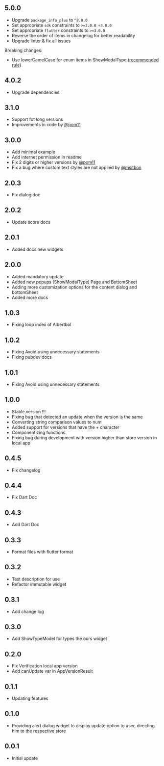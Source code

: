 ## 5.0.0
* Upgrade `package_info_plus` to `^8.0.0`
* Set appropriate `sdk` constraints to `>=3.0.0 <4.0.0`
* Set appropriate `flutter` constraints to `>=3.0.0`
* Reverse the order of items in changelog for better readability
* Upgrade linter & fix all issues

Breaking changes:
* Use lowerCamelCase for enum items in ShowModalType ([recommended rule](https://dart.dev/tools/linter-rules/constant_identifier_names))

## 4.0.2
* Upgrade dependencies

## 3.1.0
* Support fot long versions
* Improvements in code by  [@pom11](https://github.com/pom11)

## 3.0.0
* Add minimal example
* Add internet permission in readme
* Fix 2 digits or higher versions by [@pom11](https://github.com/pom11)
* Fix a bug where custom text styles are not applied by [@msitbon](https://github.com/msitbon)

## 2.0.3
* Fix dialog doc

## 2.0.2
* Update score docs

## 2.0.1
* Added docs new widgets

## 2.0.0
* Added mandatory update
* Added new popups (ShowModalType) Page and BottomSheet
* Adding more customization options for the content dialog and bottomSheet
* Added more docs

## 1.0.3
* Fixing loop index of Albertbol 

## 1.0.2
* Fixing Avoid using unnecessary statements
* Fixing pubdev docs

## 1.0.1
* Fixing Avoid using unnecessary statements

## 1.0.0
* Stable version !!!
* Fixing bug that detected an update when the version is the same
* Converting string comparison values ​​to num
* Added support for versions that have the + character
* Componentizing functions
* Fixing bug during development with version higher than store version in local app

## 0.4.5
* Fix changelog

## 0.4.4
* Fix Dart Doc

## 0.4.3
* Add Dart Doc 

## 0.3.3
* Format files with flutter format

## 0.3.2
* Test description for use
* Refactor immutable widget

## 0.3.1
* Add change log

## 0.3.0
* Add ShowTypeModel for types the ours widget

## 0.2.0
* Fix Verification local app version
* Add canUpdate var in AppVersionResult

## 0.1.1
* Updating features

## 0.1.0
* Providing alert dialog widget to display update option to user, directing him to the respective store

## 0.0.1
* Initial update


